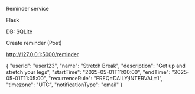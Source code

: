 Reminder service

Flask

DB: SQLite

Create reminder (Post)

http://127.0.0.1:5000/reminder

{
  "userId": "user123",
  "name": "Stretch Break",
  "description": "Get up and stretch your legs",
  "startTime": "2025-05-01T11:00:00",
  "endTime": "2025-05-01T11:05:00",
  "recurrenceRule": "FREQ=DAILY;INTERVAL=1",
  "timezone": "UTC",
  "notificationType": "email"
}
